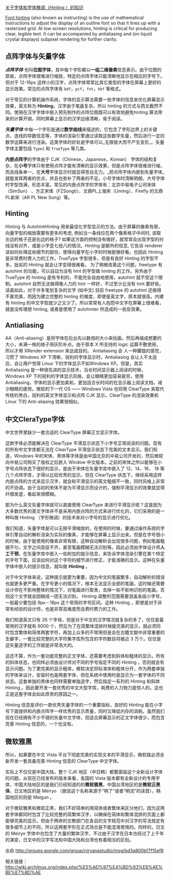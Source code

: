 [关于字体和字体微调（Hinting ）的知识](http://blog.csdn.net/hejishan/article/details/2167368)

[Font hinting](https://en.wikipedia.org/wiki/Font_hinting) (also known as instructing) is the use of mathematical instructions to adjust the display of an outline font so that it lines up with a rasterized grid. At low screen resolutions, hinting is critical for producing clear, legible text. It can be accompanied by antialiasing and (on liquid crystal displays) subpixel rendering for further clarity.

## 点阵字体与矢量字体
**_点阵字体_** 也叫**位图字体**，其中每个字形都以**一组二维像素**信息表示。由于位图的原故，点阵字体很难进行缩放，特定的点阵字体只能清晰地显示在相应的字号下。但对于 12-16px 这样小的汉字，点阵字体常常比其它类型的字体在屏幕上更好的显示效果。常见的点阵字体有 `bdf`，`pcf`，`fnt`，`hbf` 等格式。

对于常见的计算机操作系统，字体的显示算法需要一些字体的信息来优化屏幕显示效果，英文称为 **Hinting**。汉字由于笔画复杂，所以 hinting 的方式与西文截然不同。使用在汉字字体中嵌入预先制作的点阵位图既可以有效地避免hinting 算法带来的计算开销，同时屏幕上显示的汉字边缘清晰，易于阅读。

**_矢量字体_** 中每一个字形是通过**数学曲线**来描述的，它包含了字形边界上的关键点，连线的导数信息等，字体的渲染引擎通过读取这些数学矢量，然后进行一定的数学运算来进行渲染。这类字体的好处是字体可以_无限放大而不产生变形_。矢量字体主要包括 `Type1` 和 `TrueType` 等几类。

**内嵌点阵字**的字体由于 CJK（Chinese，Japanese，Korean） 字体的结构复杂，在**小号**字体只有使用点阵才能有清晰的显示效果，但是点阵字体很难进行缩，而且线条单一，在**大号**字体显示时就显得苍白无力。_把点阵字体内嵌到矢量字体_就能发挥两者的优点，并且也弥补了两者的不足。小号字体时清晰明朗，大号字体时字型饱满，形态丰富。常见的内嵌点阵字的字体有：北京中易电子公司宋体（SimSun） 、方正宋体（FZSongti）、文鼎PL上海宋（Uming）、Firefly 的文鼎PL新宋（AR PL New Sung）等。

## Hinting
Hinting 与 AutohintHinting 用来最佳化字型显示的方法。由于屏幕的像素有限，向量字型的缩放需要有更多的考虑, 例如当一条线位在两个像素格子中间时, 该取左边的格子还是右边的格子? 如果这方面的控制没有做好，就常常会出现字型的衬线没有对齐，或是小字歪七扭八的情况。Hinting 是额外的信息, 它告诉 renderer 该如何处理这些细节的部份，使得向量字在小字的时候能够好看。也因此 Hinting 是非常费时费人力的工作，TrueType 字型很多，但是有良好 Hinting 的字型不多。拙劣的 Hinting 就会让字变得很难看。 为了稍微改善这个问题，freetype 有 autohint 的功能，可以自动为没有 hint 的字型做 hinting 的工作。另外由于 TrueType 的 hinting 是有专利的，不能完全自由地使用，autohint 就不受这个限制。autohint 自然无法做得像人力的 hint 一样好，不过至少比没有 hint 要好些。话虽如此，对于许多笔划复杂的文字 (如中文) 目前 freetype 的 autohint 还做得不甚完美，而因为建立完整的 hinting 的难度，即使是英文字，原本就很高，内建有 hinting 的中文字型就少之又少了。所以常常有人抱怨中文字在屏幕上很难看，就是没有理想 hinting, 或者是使用了 autohinter 所造成的一些反效果。

## Antialiasing
AA（Anti-aliasing）是将字体在后台先以数倍的大小来绘画，然后再缩成想要的大小，未满一格的格子用灰阶补点。由于原本 X 所支持的 logic 运算不敷使用，所以才用 XRender  extension 来达成目的。 Antialiasing 会 人一种朦胧的感觉，习惯了 Windows XP 下清晰，锐利的字体显示时，Antialiasing 会让人不太适应，会让用户觉得 Linux 下的字体显示不如Windows XP。但是，其实 Antialiasing 是一种很先进的显示技术，当长时间显示器上阅读的时候，Windows XP 下的锐利的字体显示风格，会让眼睛更加容易疲劳，使用 Antialiasing，字体的显示更加柔和，更加适合长时间的在显示器上阅读文档，减少眼睛的疲劳。微软的下一代 OS —— Windows Vista 也将用 ClearType 来取代传统的黑白，锐利的英文字体显示和点阵 CJK 显示。ClearType 的渲染效果和 Linux 下的 Anti-aliasing 效果很相似。

## 中文CleraType字体
中文世界里缺少一套合适的 ClearType 屏幕正文显示字体。

这款字体必须能解决在 ClearType 平滑显示状态下小字号正常阅读的问题。现有的所有中文字库都无法在 ClearType 平滑显示状态下完美的文本显示。我们知道，Windows 中的宋体、黑体等字体是由中国北京的中易公司开发的，然后微软向中易公司购买了版权之后嵌入 Window 中文版本。之前的宋体之所以能够在小字号点阵状态下很好的显示，是由于宋体在矢量字库中嵌入了 12、14、16、 18 等几个点阵字库，才得以比较优秀的显示。但在 ClearType 状态下，继续采用这样内嵌点阵的方式来显示汉字，就会和平滑显示的英文粗细不一致，同时风格上非常的不协调。由于当初的宋体不是为平滑显示而设计的，强制平滑显示的效果就显得纤细发虚，看起来很模糊。

那为什么英文矢量字体就可以直接使用 ClearType 来进行平滑显示呢？这是因为大多数优秀的英文字体并不是采用内嵌点阵的方式来进行优化的，它们采用的是一种叫做 Hinting （字形微调）的技术来对小字号的显示进行优化。

我们知道，矢量字体是可以无限平滑缩放的，在使用的时候，要通过操作系统的字体引擎自动的解析渲染为实际的像素，才能够在屏幕上显示出来。但是在字号很小的时候，由于能使用的像素非常有限，这种自动解析会出现很多问题，例如笔画粗细不匀，文字之间高低不齐，甚至笔画模糊无法识别等。因此必须由字体设计师**人工干预**，在矢量字库中嵌入一些附加的提示信息，来告诉字体渲染引擎在某个特定的字号下面，应该如何对这个字符的细节进行修正，才能准确的显示。这种在矢量字体中嵌入的提示信息，就叫做 **Hinting** 。

对于中文字体来说，这种提示就更为重要，因为中文的笔画繁多，自动解析的错误也就更多更严重。在字号更小的情况下，根本无法显示全部的笔画，这时候还需要设计师在不影响整体的情况下，对笔画进行取舍，去掉一些不影响识别的笔画，否则这个文字就会因糊成一团无法识别。 Hinting 调整的范围需要涵盖各级小字号，一般最少要包括 9px－18px 这个常用的字号区间。这种 Hinting ，即使是对于非常有经验的设计师，也是非常高难度而且费时费力的工作。

我们知道英文只有 26 个字母，但是对于中文的汉字情况就复杂的多了，仅仅是最常用的汉字就有 6000 个，然后为了在简繁体混排时候能完美的显示，就必须同时包含繁体和简体两套字符，再加上众多的不常用但是会在古籍文献中非常重要的生僻字，一套比较完整的大字符集字库所包含的字符数目将接近 3 万个。仅仅是这矢量造字的工作就是非常浩大的。

这还不算，作为一套功能完整的正文字体，还需要考虑到斜体和粗体的显示。所有的斜体状态，也同样必须由设计师对不同的字号指定不同的 Hinting ，否则就会有显示问题。为了更完美的显示粗体，微软决定将标准体和粗体分开，作为两套单独的字体来设计，安装时也是两套字体，但在系统中使用时是显示为一套字体的不同状态。这套单独的黑体也同样需要单独造字，然后指定一系列的 Hinting 和斜体 Hinting 。因此要开发一套优秀的中文大型字库，耗费的人力物力是惊人的。这也正是这套字体会如此昂贵的原因之一。

Hinting 信息是评价一款优秀矢量字体的一个重要指标，良好的 Hinting 能在小字号下面提供和内嵌点阵字一样优秀的显示质量，同时又降低内存的消耗。虽然我们现在已经拥有不少不错的矢量中文字体，但适合屏幕显示的正文字体很少，而包含完善 Hinting 信息的，一个也没有。

## 微软雅黑
所以，如果要在中文 Vista 平台下彻底完美的实现文本的平滑显示，微软就必须全新开发一套具备完善 Hinting 信息的 ClearType 中文字体。

实际上不仅仅是中国大陆，整个 CJK 地区（中日韩）都要面临这个全新设计字体的问题。从现在已经发布的版本来看，各国的 Vista 版本都有全新设计的专用字体，中国大陆地区的是我们已经知道的的**微软雅黑**，中国台湾地区的是**微软正黑体**，日文地区的是 Meiryo （据说这个名称来源于“明了”或者“明流”的读音），韩国地区的则是 Malgun 。

对于微软雅黑和微软正黑，我们不好简单的用简体或者繁体来区分他们，因为这两套字体都同时包含了比较完整的简繁体汉字，以确保在简体和繁体混排的页面上都能够完美的显示。但由于两岸的文教部门在各自的文字规范中对汉字的写法规定有很多细节上的不同，所以这两套字形在正式场合是不能混淆使用的。同样的，日文的 Meiryo 字体中也包含了大量的繁体汉字，不过由于汉字在日本也经过了上千年的演变，日文中的汉字写法和中国大陆和台湾也有着相当的区别。 

出自 http://groups.google.com/group/nirvanastudio/msg/bd3a800bf7f15ef8

相关链接：
http://wiki.archlinux.org/index.php/%E5%AD%97%E4%BD%93%E8%AE%BE%E7%BD%AE
